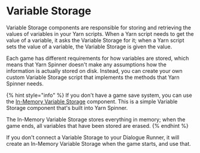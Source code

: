 # Variable Storage

Variable Storage components are responsible for storing and retrieving the values of variables in your Yarn scripts. When a Yarn script needs to get the value of a variable, it asks the Variable Storage for it; when a Yarn script sets the value of a variable, the Variable Storage is given the value.

Each game has different requirements for how variables are stored, which means that Yarn Spinner doesn't make any assumptions how the information is actually stored on disk. Instead, you can create your own custom Variable Storage script that implements the methods that Yarn Spinner needs.

{% hint style="info" %}
If you don't have a game save system, you can use the [In-Memory Variable Storage](../../../../yarn-labs/godot/components/variable-storage/in-memory-variable-storage.md) component. This is a simple Variable Storage component that's built into Yarn Spinner.

The In-Memory Variable Storage stores everything in memory; when the game ends, all variables that have been stored are erased.
{% endhint %}

If you don't connect a Variable Storage to your Dialogue Runner, it will create an In-Memory Variable Storage when the game starts, and use that.
